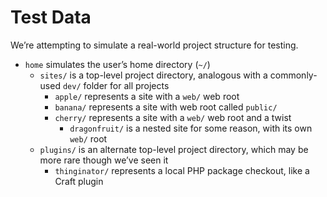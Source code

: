 # Test Data

We’re attempting to simulate a real-world project structure for testing.

- `home` simulates the user’s home directory (`~/`)
    - `sites/` is a top-level project directory, analogous with a commonly-used `dev/` folder for all projects
        - `apple/` represents a site with a `web/` web root
        - `banana/` represents a site with web root called `public/`
        - `cherry/` represents a site with a `web/` web root and a twist
            - `dragonfruit/` is a nested site for some reason, with its own `web/` root
    - `plugins/` is an alternate top-level project directory, which may be more rare though we’ve seen it
        - `thinginator/` represents a local PHP package checkout, like a Craft plugin
